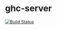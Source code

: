 ghc-server
====================

[![Build Status](https://secure.travis-ci.org/bennofs/ghc-server.png?branch=master)](http://travis-ci.org/bennofs/ghc-server)


